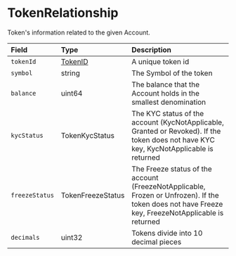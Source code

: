 # TokenRelationship

Token's information related to the given Account.

| Field | Type | Description |
| :--- | :--- | :--- |
| `tokenId` | [TokenID](tokenid.md) | A unique token id |
| `symbol` | string | The Symbol of the token |
| `balance` | uint64 | The balance that the Account holds in the smallest denomination |
| `kycStatus` | TokenKycStatus | The KYC status of the account \(KycNotApplicable, Granted or Revoked\). If the token does not have KYC key, KycNotApplicable is returned |
| `freezeStatus` | TokenFreezeStatus | The Freeze status of the account \(FreezeNotApplicable, Frozen or Unfrozen\). If the token does not have Freeze key, FreezeNotApplicable is returned |
| `decimals` | uint32 | Tokens divide into 10 decimal pieces |



